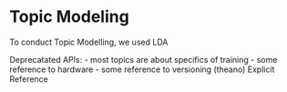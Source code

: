 # Topic Modeling

To conduct Topic Modelling, we used LDA

Deprecatated APIs:
    - most topics are about specifics of training
    - some reference to hardware
    - some reference to versioning (theano)
Explicit Reference